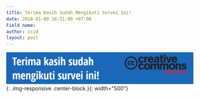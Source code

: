```yaml
---
title: Terima Kasih Sudah Mengikuti Survei Ini!
date: 2018-01-09 16:51:00 +07:00
Field name: 
author: ccid
layout: post
---
```


![tq.jpg](/uploads/tq.jpg){: .img-responsive .center-block }{: width="500"}<center><small><i>